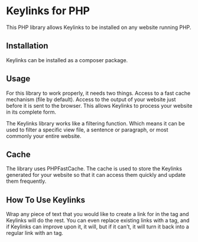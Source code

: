 Keylinks for PHP
===========================================

This PHP library allows Keylinks to be installed on any website running PHP.

## Installation ##

Keylinks can be installed as a composer package.

## Usage ##

For this library to work properly, it needs two things. Access to a fast cache mechanism (file by default). Access to the output of your website just before it is sent to the browser. This allows Keylinks to process your website in its complete form.

The Keylinks library works like a filtering function. Which means it can be used to filter a specific view file, a sentence or paragraph, or most commonly your entire website.

## Cache ##

The library uses PHPFastCache. The cache is used to store the Keylinks generated for your website so that it can access them quickly and update them frequently.

## How To Use Keylinks ##

Wrap any piece of text that you would like to create a link for in the <keylinks> tag and Keylinks will do the rest. You can even replace existing <a> links with a <keylinks> tag, and if Keylinks can improve upon it, it will, but if it can't, it will turn it back into a regular link with an <a> tag.